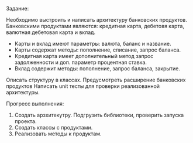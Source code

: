 Задание: 

Необходимо выстроить и написать архитектуру банковских продуктов. 
Банковскими продуктами являются: кредитная карта, дебетовя карта, 
валютная дебетовая карта и вклад.

- Карты и вклад имеют параметры: валюта, баланс и название.
- Карты содержат методы: пополнение, списание, запрос баланса.
- Кредитная карта имеет дополнительный метод запрос задолженности и доп. параметр процентная ставка.
- Вклад содержит методы: пополнение, запрос баланса, закрытие.

Описать структуру в классах. Предусмотреть расширение банковских продуктов
Написать unit тесты для проверки реализованной архитектуры.

Прогресс выполнения:
1. Создать арзхитекутру. Подгрузить библиотеки, проверить запуска проекта.
2. Создать классы с продуктами.
3. Реализовать методы к продуктам.